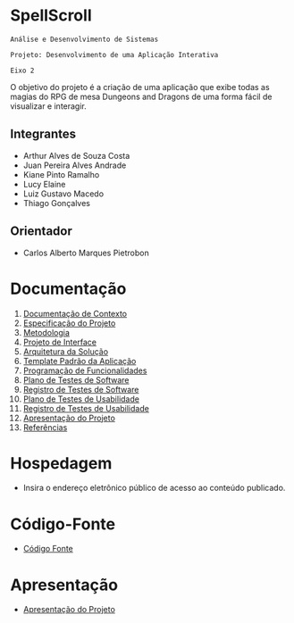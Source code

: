 # SpellScroll

`Análise e Desenvolvimento de Sistemas`

`Projeto: Desenvolvimento de uma Aplicação Interativa`

`Eixo 2`

O objetivo do projeto é a criação de uma aplicação que exibe todas as magias do RPG de mesa Dungeons and Dragons de uma forma fácil de visualizar e interagir.

## Integrantes

* Arthur Alves de Souza Costa
* Juan Pereira Alves Andrade
* Kiane Pinto Ramalho
* Lucy Elaine
* Luiz Gustavo Macedo
* Thiago Gonçalves

## Orientador

* Carlos Alberto Marques Pietrobon

# Documentação

<ol>
<li><a href="documentos/01-Documentação de Contexto.md"> Documentação de Contexto</a></li>
<li><a href="documentos/02-Especificação do Projeto.md"> Especificação do Projeto</a></li>
<li><a href="documentos/03-Metodologia.md"> Metodologia</a></li>
<li><a href="documentos/04-Projeto de Interface.md"> Projeto de Interface</a></li>
<li><a href="documentos/05-Arquitetura da Solução.md"> Arquitetura da Solução</a></li>
<li><a href="documentos/06-Template padrão da Aplicação.md"> Template Padrão da Aplicação</a></li>
<li><a href="documentos/07-Programação de Funcionalidades.md"> Programação de Funcionalidades</a></li>
<li><a href="documentos/08-Plano de Testes de Software.md"> Plano de Testes de Software</a></li>
<li><a href="documentos/09-Registro de Testes de Software.md"> Registro de Testes de Software</a></li>
<li><a href="documentos/10-Plano de Testes de Usabilidade.md"> Plano de Testes de Usabilidade</a></li>
<li><a href="documentos/11-Registro de Testes de Usabilidade.md"> Registro de Testes de Usabilidade</a></li>
<li><a href="documentos/12-Apresentação do Projeto.md"> Apresentação do Projeto</a></li>
<li><a href="documentos/13-Referências.md"> Referências</a></li>
</ol>

# Hospedagem

* Insira o endereço eletrônico público de acesso ao conteúdo publicado. 

# Código-Fonte

* <a href="codigo-fonte/README.md">Código Fonte</a>

# Apresentação

* <a href="apresentacao/README.md">Apresentação do Projeto</a>
